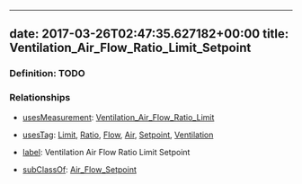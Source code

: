 
---
date: 2017-03-26T02:47:35.627182+00:00
title: Ventilation_Air_Flow_Ratio_Limit_Setpoint
---
### Definition: TODO

### Relationships

* [usesMeasurement](https://brickschema.org/schema/1.0/BrickFrame#usesMeasurement): [Ventilation_Air_Flow_Ratio_Limit](https://brickschema.org/schema/1.0/Brick#Ventilation_Air_Flow_Ratio_Limit)

* [usesTag](https://brickschema.org/schema/1.0/BrickFrame#usesTag): [Limit](https://brickschema.org/schema/1.0/BrickTag#Limit), [Ratio](https://brickschema.org/schema/1.0/BrickTag#Ratio), [Flow](https://brickschema.org/schema/1.0/BrickTag#Flow), [Air](https://brickschema.org/schema/1.0/BrickTag#Air), [Setpoint](https://brickschema.org/schema/1.0/BrickTag#Setpoint), [Ventilation](https://brickschema.org/schema/1.0/BrickTag#Ventilation)

* [label](http://www.w3.org/2000/01/rdf-schema#label): Ventilation Air Flow Ratio Limit Setpoint

* [subClassOf](http://www.w3.org/2000/01/rdf-schema#subClassOf): [Air_Flow_Setpoint](https://brickschema.org/schema/1.0/Brick#Air_Flow_Setpoint)
